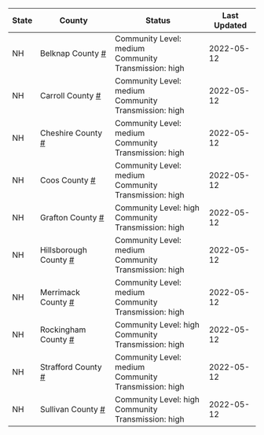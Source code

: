 State | County | Status | Last Updated
--- | --- | --- | --- 
NH | Belknap County <a href="#belknap_county">#</a> | <a name="belknap_county"></a>Community Level: medium<br/>Community Transmission: high | 2022-05-12
NH | Carroll County <a href="#carroll_county">#</a> | <a name="carroll_county"></a>Community Level: medium<br/>Community Transmission: high | 2022-05-12
NH | Cheshire County <a href="#cheshire_county">#</a> | <a name="cheshire_county"></a>Community Level: medium<br/>Community Transmission: high | 2022-05-12
NH | Coos County <a href="#coos_county">#</a> | <a name="coos_county"></a>Community Level: medium<br/>Community Transmission: high | 2022-05-12
NH | Grafton County <a href="#grafton_county">#</a> | <a name="grafton_county"></a>Community Level: high<br/>Community Transmission: high | 2022-05-12
NH | Hillsborough County <a href="#hillsborough_county">#</a> | <a name="hillsborough_county"></a>Community Level: medium<br/>Community Transmission: high | 2022-05-12
NH | Merrimack County <a href="#merrimack_county">#</a> | <a name="merrimack_county"></a>Community Level: medium<br/>Community Transmission: high | 2022-05-12
NH | Rockingham County <a href="#rockingham_county">#</a> | <a name="rockingham_county"></a>Community Level: high<br/>Community Transmission: high | 2022-05-12
NH | Strafford County <a href="#strafford_county">#</a> | <a name="strafford_county"></a>Community Level: medium<br/>Community Transmission: high | 2022-05-12
NH | Sullivan County <a href="#sullivan_county">#</a> | <a name="sullivan_county"></a>Community Level: high<br/>Community Transmission: high | 2022-05-12
